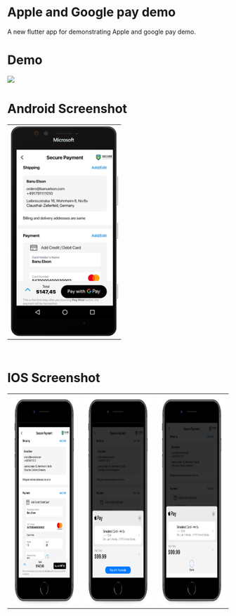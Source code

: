 # Apple and Google pay demo
A new flutter app for demonstrating Apple and google pay demo.

# Demo
<img src="https://github.com/MarvelApps-Flutter/google_and_apple_pay/blob/master/screenshots/gif/demo.gif" height="480px"></td>

# Android Screenshot

<table>
  <tr>
    <td><img src="https://github.com/MarvelApps-Flutter/google_and_apple_pay/blob/master/screenshots/android/android1.png" height="480px"></td>
  </tr>
 </table>
</br>

# IOS Screenshot

<table>
  <tr>
    <td><img src="https://github.com/MarvelApps-Flutter/google_and_apple_pay/blob/master/screenshots/ios/ios1.png" height="480px"></td>
    <td><img src="https://github.com/MarvelApps-Flutter/google_and_apple_pay/blob/master/screenshots/ios/ios2.png" height="480px"></td>
    <td><img src="https://github.com/MarvelApps-Flutter/google_and_apple_pay/blob/master/screenshots/ios/ios3.png" height="480px"></td>
  </tr>
 </table>
